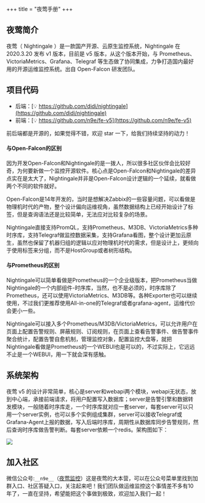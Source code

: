 +++
title = "夜莺手册"
+++


## 夜莺简介

夜莺（ Nightingale ）是一款国产开源、云原生监控系统，Nightingale 在 2020.3.20 发布 v1 版本，目前是 v5 版本，从这个版本开始，与 Prometheus、VictoriaMetrics、Grafana、Telegraf 等生态做了协同集成，力争打造国内最好用的开源运维监控系统。出自 Open-Falcon 研发团队。

## 项目代码

- 后端：[💡 https://github.com/didi/nightingale](https://github.com/didi/nightingale)
- 前端：[💡 https://github.com/n9e/fe-v5](https://github.com/n9e/fe-v5)

前后端都是开源的，如果觉得不错，欢迎 star 一下，给我们持续坚持的动力！

#### 与Open-Falcon的区别

因为开发Open-Falcon和Nightingale的是一拨人，所以很多社区伙伴会比较好奇，为何要新做一个监控开源软件。核心点是Open-Falcon和Nightingale的差异点实在是太大了，Nightingale并非是Open-Falcon设计逻辑的一个延续，就看做两个不同的软件就好。

Open-Falcon是14年开发的，当时是想解决Zabbix的一些容量问题，可以看做是物理机时代的产物，整个设计偏向运维视角，虽然数据结构上已经开始设计了标签，但是查询语法还是比较简单，无法应对比较复杂的场景。

Nightingale直接支持PromQL，支持Prometheus、M3DB、VictoriaMetrics多种时序库，支持Telegraf做监控数据采集，支持Grafana看图，整个设计更加云原生，虽然也保留了机器归组的逻辑以应对物理机时代的需求，但是设计上，更倾向于使用标签来分组，而不是HostGroup或者树形结构。

#### 与Prometheus的区别

Nightingale可以简单看做是Prometheus的一个企业级版本，把Prometheus当做Nightingale的一个内部组件-时序库，当然，也不是必须的，时序库除了Prometheus，还可以使用VictoriaMetrics、M3DB等。各种Exporter也可以继续使用，不过我们更推荐使用All-in-one的Telegraf或者grafana-agent，运维代价会更小一些。

Nightingale可以接入多个Prometheus/M3DB/VictoriaMetrics，可以允许用户在页面上配置告警规则、屏蔽规则、订阅规则，在页面上查看告警事件、做告警事件聚合统计，配置告警自愈机制，管理监控对象，配置监控大盘等，就把Nightingale看做是Prometheus的一个WEBUI也是可以的，不过实际上，它远远不止是一个WEBUI，用一下就会深有感触。

## 系统架构

夜莺 v5 的设计非常简单，核心是server和webapi两个模块，webapi无状态，放到中心端，承接前端请求，将用户配置写入数据库；server是告警引擎和数据转发模块，一般随着时序库走，一个时序库就对应一套server，每套server可以只用一个server实例，也可以多个实例组成集群，server可以接收Telegraf或Grafana-Agent上报的数据，写入后端时序库，周期性从数据库同步告警规则，然后查询时序库做告警判断。每套server依赖一个redis。架构图如下：

![](/n9e-v5-arch.png)

## 加入社区

微信公众号:`__n9e__`（[夜莺监控](/n9e-qrcode.jpg)）这是夜莺的大本营，可以在公众号菜单里找到加群入口、社区答疑入口，关注起来吧！我们团队做运维监控这个事情差不多有10年了，一直在坚持，希望能把这个事做到极致，欢迎加入我们一起！
